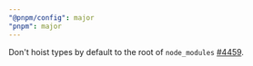 ```yaml
---
"@pnpm/config": major
"pnpm": major
---
```


Don't hoist types by default to the root of `node_modules` [#4459](https://github.com/pnpm/pnpm/pull/4459).
